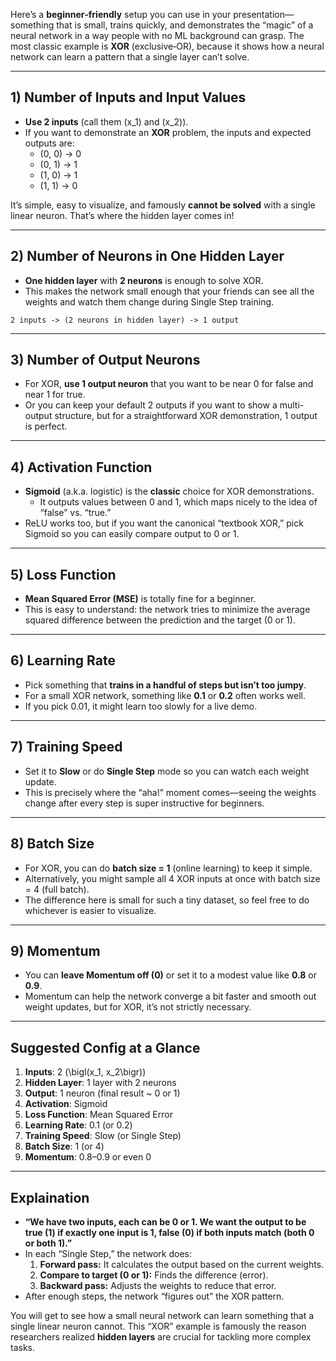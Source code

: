 Here’s a **beginner‐friendly** setup you can use in your presentation—something that is small, trains quickly, and demonstrates the “magic” of a neural network in a way people with no ML background can grasp. The most classic example is **XOR** (exclusive‐OR), because it shows how a neural network can learn a pattern that a single layer can’t solve.

---

## 1) **Number of Inputs and Input Values**

- **Use 2 inputs** (call them \(x_1\) and \(x_2\)).
- If you want to demonstrate an **XOR** problem, the inputs and expected outputs are:
    - (0, 0) → 0
    - (0, 1) → 1
    - (1, 0) → 1
    - (1, 1) → 0

It’s simple, easy to visualize, and famously **cannot be solved** with a single linear neuron. That’s where the hidden layer comes in!

---

## 2) **Number of Neurons in One Hidden Layer**

- **One hidden layer** with **2 neurons** is enough to solve XOR.
- This makes the network small enough that your friends can see all the weights and watch them change during Single Step training.

```
2 inputs -> (2 neurons in hidden layer) -> 1 output
```

---

## 3) **Number of Output Neurons**

- For XOR, **use 1 output neuron** that you want to be near 0 for false and near 1 for true.
- Or you can keep your default 2 outputs if you want to show a multi-output structure, but for a straightforward XOR demonstration, 1 output is perfect.

---

## 4) **Activation Function**

- **Sigmoid** (a.k.a. logistic) is the **classic** choice for XOR demonstrations.
    - It outputs values between 0 and 1, which maps nicely to the idea of “false” vs. “true.”
- ReLU works too, but if you want the canonical “textbook XOR,” pick Sigmoid so you can easily compare output to 0 or 1.

---

## 5) **Loss Function**

- **Mean Squared Error (MSE)** is totally fine for a beginner.
- This is easy to understand: the network tries to minimize the average squared difference between the prediction and the target (0 or 1).

---

## 6) **Learning Rate**

- Pick something that **trains in a handful of steps but isn’t too jumpy**.
- For a small XOR network, something like **0.1** or **0.2** often works well.
- If you pick 0.01, it might learn too slowly for a live demo.

---

## 7) **Training Speed**

- Set it to **Slow** or do **Single Step** mode so you can watch each weight update.
- This is precisely where the “aha!” moment comes—seeing the weights change after every step is super instructive for beginners.

---

## 8) **Batch Size**

- For XOR, you can do **batch size = 1** (online learning) to keep it simple.
- Alternatively, you might sample all 4 XOR inputs at once with batch size = 4 (full batch).
- The difference here is small for such a tiny dataset, so feel free to do whichever is easier to visualize.

---

## 9) **Momentum**

- You can **leave Momentum off (0)** or set it to a modest value like **0.8** or **0.9**.
- Momentum can help the network converge a bit faster and smooth out weight updates, but for XOR, it’s not strictly necessary.

---

## Suggested Config at a Glance

1. **Inputs**: 2  \(\bigl(x_1, x_2\bigr)\)
2. **Hidden Layer**: 1 layer with 2 neurons
3. **Output**: 1 neuron (final result ~ 0 or 1)
4. **Activation**: Sigmoid
5. **Loss Function**: Mean Squared Error
6. **Learning Rate**: 0.1 (or 0.2)
7. **Training Speed**: Slow (or Single Step)
8. **Batch Size**: 1 (or 4)
9. **Momentum**: 0.8–0.9 or even 0

---

## Explaination

- **“We have two inputs, each can be 0 or 1. We want the output to be true (1) if exactly one input is 1, false (0) if both inputs match (both 0 or both 1).”**
- In each “Single Step,” the network does:
    1. **Forward pass:** It calculates the output based on the current weights.
    2. **Compare to target (0 or 1):** Finds the difference (error).
    3. **Backward pass:** Adjusts the weights to reduce that error.
- After enough steps, the network “figures out” the XOR pattern.

You will get to see how a small neural network can learn something that a single linear neuron cannot. This “XOR” example is famously the reason researchers realized **hidden layers** are crucial for tackling more complex tasks.